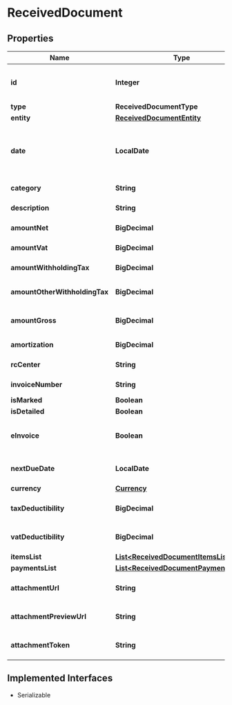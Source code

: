 

# ReceivedDocument


## Properties

Name | Type | Description | Notes
------------ | ------------- | ------------- | -------------
**id** | **Integer** | Unique identifier of the document. |  [optional]
**type** | **ReceivedDocumentType** |  |  [optional]
**entity** | [**ReceivedDocumentEntity**](ReceivedDocumentEntity.md) |  | 
**date** | **LocalDate** | Date of the document [If not specified, today date is used]. |  [optional]
**category** | **String** | Document category. |  [optional]
**description** | **String** | Document description. |  [optional]
**amountNet** | **BigDecimal** | Total net amount. |  [optional]
**amountVat** | **BigDecimal** | Total vat amount. |  [optional]
**amountWithholdingTax** | **BigDecimal** | Withholding tax amount. |  [optional]
**amountOtherWithholdingTax** | **BigDecimal** | Other withholding tax amount. |  [optional]
**amountGross** | **BigDecimal** | [Read Only] Total gross amount. |  [optional] [readonly]
**amortization** | **BigDecimal** | Amortization value |  [optional]
**rcCenter** | **String** | Revenue center. |  [optional]
**invoiceNumber** | **String** | Invoice number |  [optional]
**isMarked** | **Boolean** |  |  [optional]
**isDetailed** | **Boolean** |  |  [optional]
**eInvoice** | **Boolean** | [Read Only] Indicates if this is an e-invoice. |  [optional]
**nextDueDate** | **LocalDate** | [Read Only] Next due date. |  [optional] [readonly]
**currency** | [**Currency**](Currency.md) |  |  [optional]
**taxDeductibility** | **BigDecimal** | Tax deducibility percentage. |  [optional]
**vatDeductibility** | **BigDecimal** | Vat deducibility percentage. |  [optional]
**itemsList** | [**List&lt;ReceivedDocumentItemsList&gt;**](ReceivedDocumentItemsList.md) |  |  [optional]
**paymentsList** | [**List&lt;ReceivedDocumentPaymentsList&gt;**](ReceivedDocumentPaymentsList.md) |  |  [optional]
**attachmentUrl** | **String** | [Read Only] Attachment url. |  [optional] [readonly]
**attachmentPreviewUrl** | **String** | [Read Only] Attachment preview url. |  [optional] [readonly]
**attachmentToken** | **String** | Uploaded attachement token. |  [optional]


## Implemented Interfaces

* Serializable


